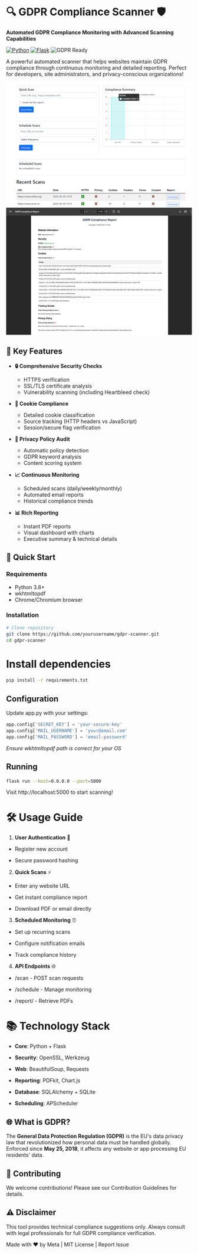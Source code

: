 # 🔍 GDPR Compliance Scanner 🛡️

**Automated GDPR Compliance Monitoring with Advanced Scanning Capabilities**

[![Python](https://img.shields.io/badge/Python-3.8%2B-blue?logo=python)](https://python.org)
[![Flask](https://img.shields.io/badge/Flask-2.0%2B-lightgrey?logo=flask)](https://flask.palletsprojects.com/)
![GDPR Ready](https://img.shields.io/badge/GDPR-Compliant%20Tool-green)

A powerful automated scanner that helps websites maintain GDPR compliance through continuous monitoring and detailed reporting. Perfect for developers, site administrators, and privacy-conscious organizations!

![Dashboard Preview](images/main.png)
![PDF Report Preview](images/report.png)

## 🌟 Key Features

- **🔒 Comprehensive Security Checks**
  - HTTPS verification
  - SSL/TLS certificate analysis
  - Vulnerability scanning (including Heartbleed check)
  
- **🍪 Cookie Compliance**
  - Detailed cookie classification
  - Source tracking (HTTP headers vs JavaScript)
  - Session/secure flag verification

- **📜 Privacy Policy Audit**
  - Automatic policy detection
  - GDPR keyword analysis
  - Content scoring system

- **📈 Continuous Monitoring**
  - Scheduled scans (daily/weekly/monthly)
  - Automated email reports
  - Historical compliance trends

- **📊 Rich Reporting**
  - Instant PDF reports
  - Visual dashboard with charts
  - Executive summary & technical details

## 🚀 Quick Start

### Requirements
- Python 3.8+
- wkhtmltopdf
- Chrome/Chromium browser

### Installation
```bash
# Clone repository
git clone https://github.com/yourusername/gdpr-scanner.git
cd gdpr-scanner
```
# Install dependencies
```bash
pip install -r requirements.txt
```

## Configuration
Update app.py with your settings:

```python
app.config['SECRET_KEY'] = 'your-secure-key'
app.config['MAIL_USERNAME'] = 'your@email.com'
app.config['MAIL_PASSWORD'] = 'email-password'
```
*Ensure wkhtmltopdf path is correct for your OS*

## Running
```bash
flask run --host=0.0.0.0 --port=5000
```
Visit http://localhost:5000 to start scanning!

# 🛠️ Usage Guide
1. **User Authentication** 👤

- Register new account

- Secure password hashing

2. **Quick Scans** ⚡

- Enter any website URL

- Get instant compliance report

- Download PDF or email directly

3. **Scheduled Monitoring** ⏰

- Set up recurring scans

- Configure notification emails

- Track compliance history

4. **API Endpoints** 🌐

- /scan - POST scan requests

- /schedule - Manage monitoring

- /report/<id> - Retrieve PDFs

# 📚 Technology Stack
- **Core**: Python + Flask

- **Security**: OpenSSL, Werkzeug

- **Web**: BeautifulSoup, Requests

- **Reporting**: PDFkit, Chart.js

- **Database**: SQLAlchemy + SQLite

- **Scheduling**: APScheduler

## 🌐 What is GDPR?
The **General Data Protection Regulation (GDPR)** is the EU's data privacy law that revolutionized how personal data must be handled globally. Enforced since **May 25, 2018**, it affects any website or app processing EU residents' data.

## 🤝 Contributing
We welcome contributions! Please see our Contribution Guidelines for details.

## ⚠️ Disclaimer
This tool provides technical compliance suggestions only. Always consult with legal professionals for full GDPR compliance verification.

Made with ❤️ by Meta | MIT License | Report Issue